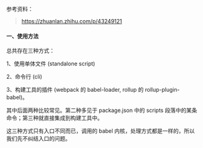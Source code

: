 参考资料：
>https://zhuanlan.zhihu.com/p/43249121

#### 一、使用方法
总共存在三种方式：

1、使用单体文件 (standalone script)

2、命令行 (cli)

3、构建工具的插件 (webpack 的 babel-loader, rollup 的 rollup-plugin-babel)。

其中后面两种比较常见。第二种多见于 package.json 中的 scripts 段落中的某条命令；第三种就直接集成到构建工具中。

这三种方式只有入口不同而已，调用的 babel 内核，处理方式都是一样的，所以我们先不纠结入口的问题。

